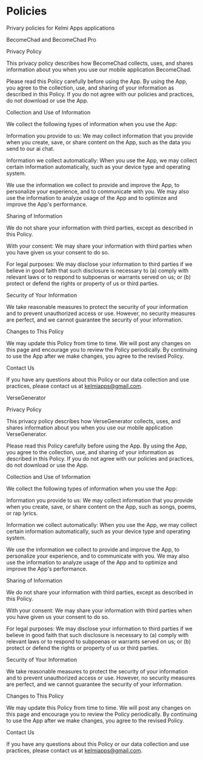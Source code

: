 # Policies

Privary policies for Kelmi Apps applications

BecomeChad and BecomeChad Pro

Privacy Policy

This privacy policy describes how BecomeChad collects, uses, and shares information about you when you use our mobile application BecomeChad.

Please read this Policy carefully before using the App. By using the App, you agree to the collection, use, and sharing of your information as described in this Policy. If you do not agree with our policies and practices, do not download or use the App.

Collection and Use of Information

We collect the following types of information when you use the App:

Information you provide to us: We may collect information that you provide when you create, save, or share content on the App, such as the data you send to our ai chat.

Information we collect automatically: When you use the App, we may collect certain information automatically, such as your device type and operating system.

We use the information we collect to provide and improve the App, to personalize your experience, and to communicate with you. We may also use the information to analyze usage of the App and to optimize and improve the App's performance.

Sharing of Information

We do not share your information with third parties, except as described in this Policy.

With your consent: We may share your information with third parties when you have given us your consent to do so.

For legal purposes: We may disclose your information to third parties if we believe in good faith that such disclosure is necessary to (a) comply with relevant laws or to respond to subpoenas or warrants served on us; or (b) protect or defend the rights or property of us or third parties.

Security of Your Information

We take reasonable measures to protect the security of your information and to prevent unauthorized access or use. However, no security measures are perfect, and we cannot guarantee the security of your information.

Changes to This Policy

We may update this Policy from time to time. We will post any changes on this page and encourage you to review the Policy periodically. By continuing to use the App after we make changes, you agree to the revised Policy.

Contact Us

If you have any questions about this Policy or our data collection and use practices, please contact us at kelmiapps@gmail.com.


VerseGenerator

Privacy Policy

This privacy policy describes how VerseGenerator collects, uses, and shares information about you when you use our mobile application VerseGenerator.

Please read this Policy carefully before using the App. By using the App, you agree to the collection, use, and sharing of your information as described in this Policy. If you do not agree with our policies and practices, do not download or use the App.

Collection and Use of Information

We collect the following types of information when you use the App:

Information you provide to us: We may collect information that you provide when you create, save, or share content on the App, such as songs, poems, or rap lyrics.

Information we collect automatically: When you use the App, we may collect certain information automatically, such as your device type and operating system.

We use the information we collect to provide and improve the App, to personalize your experience, and to communicate with you. We may also use the information to analyze usage of the App and to optimize and improve the App's performance.

Sharing of Information

We do not share your information with third parties, except as described in this Policy.

With your consent: We may share your information with third parties when you have given us your consent to do so.

For legal purposes: We may disclose your information to third parties if we believe in good faith that such disclosure is necessary to (a) comply with relevant laws or to respond to subpoenas or warrants served on us; or (b) protect or defend the rights or property of us or third parties.

Security of Your Information

We take reasonable measures to protect the security of your information and to prevent unauthorized access or use. However, no security measures are perfect, and we cannot guarantee the security of your information.

Changes to This Policy

We may update this Policy from time to time. We will post any changes on this page and encourage you to review the Policy periodically. By continuing to use the App after we make changes, you agree to the revised Policy.

Contact Us

If you have any questions about this Policy or our data collection and use practices, please contact us at kelmiapps@gmail.com.
